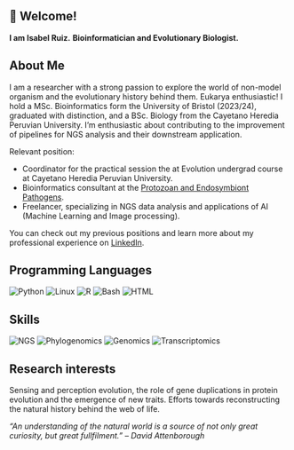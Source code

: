 ## 👋 Welcome!
**I am Isabel Ruiz.**
**Bioinformatician and Evolutionary Biologist.**

## About Me
I am a researcher with a strong passion to explore the world of non-model organism and the evolutionary history behind them. Eukarya enthusiastic! I hold a MSc. Bioinformatics form the University of Bristol (2023/24), graduated with distinction, and a BSc. Biology from the Cayetano Heredia Peruvian University. I’m enthusiastic about contributing to the improvement of pipelines for NGS analysis and their downstream application.

Relevant position:
* Coordinator for the practical session the at Evolution undergrad course at Cayetano Heredia Peruvian University.
* Bioinformatics consultant at the [Protozoan and Endosymbiont Pathogens](https://investigacion.cayetano.edu.pe/catalogo/biotecnologia-lpep/).
* Freelancer, specializing in NGS data analysis and applications of AI  (Machine Learning and Image processing).

You can check out my previous positions and learn more about my professional experience on [LinkedIn](https://www.linkedin.com/in/sciruiz/).

## Programming Languages
![Python](https://img.shields.io/badge/Python-3776AB?logo=python&logoColor=white)
![Linux](https://img.shields.io/badge/Linux-FCC624?logo=linux&logoColor=black)
![R](https://img.shields.io/badge/R-276DC3?logo=r&logoColor=white)
![Bash](https://img.shields.io/badge/Bash-4EAA25?style=flat-square&logo=gnubash&logoColor=white)
![HTML](https://img.shields.io/badge/HTML5-E34F26?style=flat-square&logo=html5&logoColor=white)

## Skills 
![NGS](https://img.shields.io/badge/NGS-blue?style=flat-square&logo=dna&logoColor=white)
![Phylogenomics](https://img.shields.io/badge/Phylogenetics-green?style=flat-square&logo=tree&logoColor=white)
![Genomics](https://img.shields.io/badge/Genomics-purple?style=flat-square&logo=biolink&logoColor=white)
![Transcriptomics](https://img.shields.io/badge/Transcriptomics-orange?style=flat-square&logo=files&logoColor=white)

## Research interests
Sensing and perception evolution, the role of gene duplications in protein evolution and the emergence of new traits. 
Efforts towards reconstructing the natural history behind the web of life. 

_“An understanding of the natural world is a source of not only great curiosity, but great fullfilment.” – David Attenborough_
<!--
**iRuiz-Ruiz/iRuiz-Ruiz** is a ✨ _special_ ✨ repository because its `README.md` (this file) appears on your GitHub profile.

![Snakemake](https://img.shields.io/badge/Snakemake-1E90FF?logo=snakemake&logoColor=white)
![Nextflow](https://img.shields.io/badge/Nextflow-7B42BC?logo=nextflow&logoColor=white)
![Docker](https://img.shields.io/badge/Docker-2496ED?logo=docker&logoColor=white)
![Git](https://img.shields.io/badge/Git-F05032?logo=git&logoColor=white)

## 📂 Featured Projects

### 🔎 [Project Name]
> _A short one-liner about the project._

- 🔗 [GitHub Repo](link)
- 🧬 Tools used: Python, Biopython, Pandas, etc.
- 📄 [Read more](link to docs or paper)

### 🧠 [Project Name]
> _Explain the objective and relevance in bioinformatics._

- 🧪 Analyzed [type of data] using [methodology]
- 🚀 Scaled with Nextflow/Snakemake
- 🧾 Results contributed to [publication, thesis, etc.]

Here are some ideas to get you started:
- 📊 Statistical Modeling & Machine Learning
- 💻 Tool Development & Workflow Automation

- 🔭 I’m currently working on ...
- 🌱 I’m currently learning ...
- 👯 I’m looking to collaborate on ...
- 🤔 I’m looking for help with ...
- 💬 Ask me about ...
- 📫 How to reach me: ...
- 😄 Pronouns: ...
- ⚡ Fun fact: ...
-->



